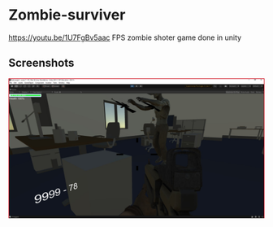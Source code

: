 # Zombie-surviver
https://youtu.be/1U7FgBv5aac 
FPS zombie shoter game done in unity
## Screenshots
![Screenshot](https://github.com/FacelessCheetah/Zombie-surviver/blob/main/images/zombie2.png)

